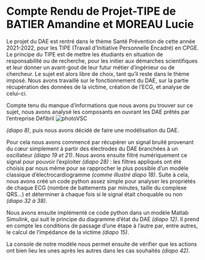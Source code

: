 # Compte Rendu de Projet-TIPE de BATIER Amandine et MOREAU Lucie

Le projet du DAE est rentré dans le thème Santé Prévention de cette année 2021-2022, pour les TIPE (Travail
d’Initiative Personnelle Encadré) en CPGE. Le principe du TIPE est de mettre les étudiants en situation de
responsabilité ou de recherche, pour les initier aux démarches scientifiques et leur donner un avant-gout de leur
futur métier d’ingénieur ou de chercheur. Le sujet est alors libre de choix, tant qu’il reste dans le thème imposé.
Nous avons travaillé sur le fonctionnement du DAE, sur la partie récupération des données de la victime,
création de l’ECG, et analyse de celui-ci.

Compte tenu du manque d’informations que nous avons pu trouver sur ce sujet, nous avons analysé les
composants en ouvrant les DAE prêtés par l’entreprise Défibril 
![photoVSC](https://github.com/Lu6m/TIPE_Defibrillateur/blob/main/imagesReadme/défibrillateur_ouvert.png?raw=true)



*(diapo 8)*, puis nous avons décidé de faire une
modélisation du DAE.

Pour cela nous avons commencé par récupérer un signal bruité provenant du cœur simplement à partir des
électrodes du DAE branchées à un oscillateur *(diapo 19 et 21)*. Nous avons ensuite filtré numériquement ce
signal pour pouvoir l’exploiter *(diapo 28)* : les filtres appliqués ont été choisis par nous même pour se
rapprocher le plus possible d’un modèle classique d’électrocardiogramme *(comme illustré diapo 18)*.
Suite à cela, nous avons créé un code python assez simple pour analyser les propriétés de chaque ECG (nombre
de battements par minutes, taille du complexe QRS…) et déterminer à chaque fois si le signal était choquable ou
non *(diapo 32 à 38)*.

Nous avons ensuite implémenté ce code python dans un modèle Matlab Simulink, qui suit le principe du
diagramme d’état du DAE *(diapo 12)*. Il prend en compte les conditions de passage d’une étape à l’autre par,
entre autres, le calcul de l’impédance de la victime *(diapo 15)*.

La console de notre modèle nous permet ensuite de vérifier que les actions ont bien lieu les unes après les
autres dans les cas souhaités *(diapo 42)*.
